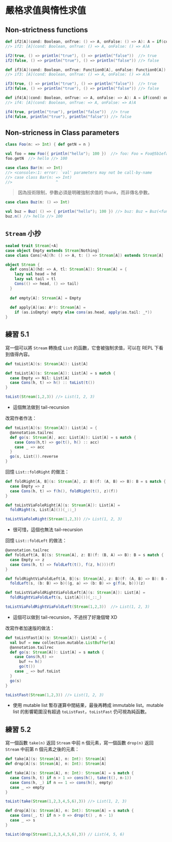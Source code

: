 # 嚴格求值與惰性求值

## Non-strictness functions
```scala
def if2[A](cond: Boolean, onTrue: () => A, onFalse: () => A): A = if(cond) onTrue() else onFalse()
//> if2: [A](cond: Boolean, onTrue: () => A, onFalse: () => A)A

if2(true, () => println("true"), () => println("false"))  //> true
if2(false, () => println("true"), () => println("false")) //> false
```
```scala
def if3[A](cond: Boolean, onTrue: Function0[A], onFalse: Function0[A]): A = if(cond) onTrue() else onFalse()
//> if3: [A](cond: Boolean, onTrue: () => A, onFalse: () => A)A

if3(true, () => println("true"), () => println("false"))  //> true
if3(false, () => println("true"), () => println("false")) //> false
```
```scala
def if4[A](cond: Boolean, onTrue: => A, onFalse: => A): A = if(cond) onTrue else onFalse
//> if4: [A](cond: Boolean, onTrue: => A, onFalse: => A)A

if4(true, println("true"), println("false"))  //> true
if4(false, println("true"), println("false")) //> false
```

## Non-stricness in Class parameters
```scala
class Foo(n: => Int) { def getN = n }

val foo = new Foo({ println("hello"); 100 })  //> foo: Foo = Foo@5b1efaaf
foo.getN  //> hello //> 100
```
```scala
case class Bar(n: => Int)
//> <console>:1: error: `val' parameters may not be call-by-name
//> case class Bar(n: => Int)
//>                   ^
```
> 因為技術限制，參數必須是明確強制求值的 thunk，而非傳名參數。

```scala
case class Buz(n: () => Int)

val buz = Buz( () => { println("hello"); 100 }) //> buz: Buz = Buz(<function0>)
buz.n() //> hello //> 100
```

## `Stream` 小抄
```scala
sealed trait Stream[+A]
case object Empty extends Stream[Nothing]
case class Cons[+A](h: () => A, t: () => Stream[A]) extends Stream[A]

object Stream {
  def cons[A](hd: => A, tl: Stream[A]): Stream[A] = {
    lazy val head = hd
    lazy val tail = tl
    Cons(() => head, () => tail)
  }
  
  def empty[A]: Stream[A] = Empty
  
  def apply[A](as: A*): Stream[A] =
    if (as.isEmpty) empty else cons(as.head, apply(as.tail: _*))
}
```

## 練習 5.1
寫一個可以將 `Stream` 轉換成 `List` 的函數，它會被強制求值，可以在 REPL 下看到值得內容。
```scala
def toList[A](s: Stream[A]): List[A]
```

```scala
def toList[A](s: Stream[A]): List[A] = s match {
  case Empty => Nil: List[A]
  case Cons(h, t) => h() :: toList(t())
}

toList(Stream(1,2,3)) //> List(1, 2, 3)
```
- 這個無法做到 tail-recursion 

改寫作者作法：
```scala
def toList[A](s: Stream[A]): List[A] = {
  @annotation.tailrec
  def go(s: Stream[A], acc: List[A]): List[A] = s match {
    case Cons(h,t) => go(t(), h() :: acc)
    case _ => acc
  }
  go(s, List()).reverse
}
```

回憶 `List::foldRight` 的做法：
```scala
def foldRight[A, B](s: Stream[A], z: B)(f: (A, B) => B): B = s match {
  case Empty => z
  case Cons(h, t) => f(h(), foldRight(t(), z)(f))
}

def toListViaFoleRight[A](s: Stream[A]): List[A] =
  foldRight(s, List[A]())(_::_)

toListViaFoleRight(Stream(1,2,3)) //> List(1, 2, 3)
```
- 很可惜，這個也無法 tail-recursion

回憶 `List::foldLeft` 的做法：
```scala
@annotation.tailrec
def foldLeft[A, B](s: Stream[A], z: B)(f: (B, A) => B): B = s match {
  case Empty => z
  case Cons(h, t) => foldLeft(t(), f(z, h()))(f)
}

def foldRightViaFoldLeft[A, B](s: Stream[A], z: B)(f: (A, B) => B): B =
  foldLeft(s, (b: B) => b)((g, a) => (b: B) => g(f(a, b)))(z)

def toListViaFoldRightViaFoldLeft[A](s: Stream[A]): List[A] =
  foldRightViaFoldLeft(s, List[A]())(_::_)

toListViaFoldRightViaFoldLeft(Stream(1,2,3))  //> List(1, 2, 3)
```
- 這個可以做到 tail-recursion，不過拐了好幾個彎 XD

改寫作者加速版的做法：
```scala
def toListFast[A](s: Stream[A]): List[A] = {
  val buf = new collection.mutable.ListBuffer[A]
  @annotation.tailrec
  def go(s: Stream[A]): List[A] = s match {
    case Cons(h,t) =>
      buf += h()
      go(t())
    case _ => buf.toList
  }
  go(s)
}

toListFast(Stream(1,2,3)) //> List(1, 2, 3)
```
- 使用 mutable list 暫存運算中間結果，最後再轉成 immutable list。mutable list 的影響範圍沒有超過 `toListFast`，`toListFast` 仍可視為純函數。

## 練習 5.2
寫一個函數 `take(n)` 返回 `Stream` 中前 n 個元素，寫一個函數 `drop(n)` 返回 `Stream` 中前第 n 個元素之後的元素：
```scala
def take[A](s: Stream[A], n: Int): Stream[A]
def drop[A](s: Stream[A], n: Int): Stream[A]
```
```scala
def take[A](s: Stream[A], n: Int): Stream[A] = s match {
  case Cons(h, t) if n > 1 => cons(h(), take(t(), n-1))
  case Cons(h, _) if n == 1 => cons(h(), empty)
  case _ => empty
}

toList(take(Stream(1,2,3,4,5,6),3)) //> List(1, 2, 3)
```
```scala
def drop[A](s: Stream[A], n: Int): Stream[A] = s match {
  case Cons(_, t) if n > 0 => drop(t() , n - 1)
  case _ => s
}

toList(drop(Stream(1,2,3,4,5,6),3)) // List(4, 5, 6)
```
